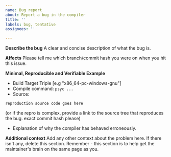 ```yaml
---
name: Bug report
about: Report a bug in the compiler
title: ''
labels: bug, tentative
assignees: ''

---
```


**Describe the bug**
A clear and concise description of what the bug is.

**Affects**
Please tell me which branch/commit hash you were on when you hit this issue.

**Minimal, Reproducible and Verifiable Example**
- Build Target Triple [e.g "x86_64-pc-windows-gnu"]
- Compile command: `psyc ...`
- Source:
```
reproduction source code goes here
```
(or if the repro is complex, provide a link to the source tree that reproduces the bug. exact commit hash please)

- Explanation of why the compiler has behaved erroneously.

**Additional context**
Add any other context about the problem here. If there isn't any, delete this section. Remember - this section is to help get the maintainer's brain on the same page as you.
